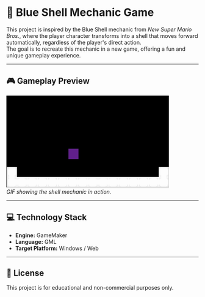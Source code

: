 # 🐢 Blue Shell Mechanic Game

This project is inspired by the Blue Shell mechanic from *New Super Mario Bros.*, where the player character transforms into a shell that moves forward automatically, regardless of the player's direct action.  
The goal is to recreate this mechanic in a new game, offering a fun and unique gameplay experience.

---

## 🎮 Gameplay Preview

![Gameplay GIF](assets/shellgame.gif)  
*GIF showing the shell mechanic in action.*

---

## 💻 Technology Stack

- **Engine:** GameMaker
- **Language:** GML
- **Target Platform:** Windows / Web

---

## 📜 License

This project is for educational and non-commercial purposes only.
